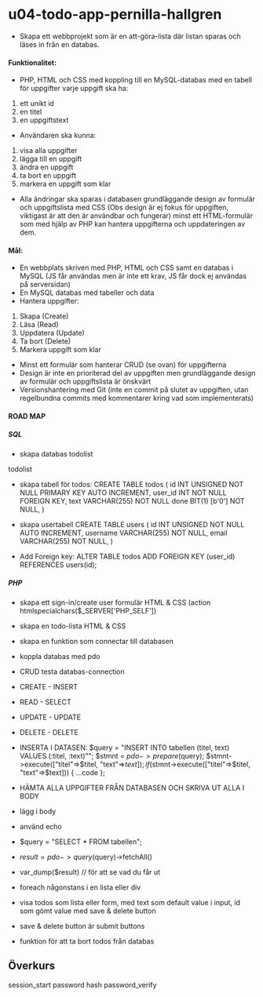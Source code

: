 # u04-todo-app-pernilla-hallgren

- Skapa ett webbprojekt som är en att-göra-lista där listan sparas och läses in från en databas. 


#### Funktionalitet:
- PHP, HTML och CSS med koppling till en MySQL-databas med en tabell för uppgifter varje uppgift ska ha: 
1. ett unikt id
2. en titel
3. en uppgiftstext

- Användaren ska kunna:
1. visa alla uppgifter
2. lägga till en uppgift
3. ändra en uppgift
4. ta bort en uppgift
5. markera en uppgift som klar

- Alla ändringar ska sparas i databasen grundläggande design av formulär och uppgiftslista med CSS (Obs design är ej fokus för uppgiften, viktigast är att den är användbar och fungerar) minst ett HTML-formulär som med hjälp av PHP kan hantera uppgifterna och uppdateringen av dem.


#### Mål:
- En webbplats skriven med PHP, HTML och CSS samt en databas i MySQL (JS får användas men är inte ett krav, JS får dock ej användas på serversidan)
- En MySQL databas med tabeller och data
- Hantera uppgifter:
1. Skapa (Create)
2. Läsa (Read)
3. Uppdatera (Update)
4. Ta bort (Delete)
5. Markera uppgift som klar

- Minst ett formulär som hanterar CRUD (se ovan) för uppgifterna
- Design är inte en prioriterad del av uppgiften men grundläggande design av formulär och uppgiftslista är önskvärt
- Versionshantering med Git (inte en commit på slutet av uppgiften, utan regelbundna commits med kommentarer kring vad som implementerats)

#### ROAD MAP

##### SQL
- skapa databas todolist

todolist

- skapa tabell för todos:
  CREATE TABLE todos (
  id INT UNSIGNED NOT NULL PRIMARY KEY AUTO INCREMENT, 
  user_id INT NOT NULL FOREIGN KEY,
  text VARCHAR(255) NOT NULL
  done BIT(1) [b'0'] NOT NULL,
)

- skapa usertabell
  CREATE TABLE users (
  id INT UNSIGNED NOT NULL AUTO INCREMENT, 
  username VARCHAR(255) NOT NULL,
  email VARCHAR(255) NOT NULL,
) 

- Add Foreign key:
ALTER TABLE todos ADD FOREIGN KEY (user_id) REFERENCES users(id);

##### PHP
- skapa ett sign-in/create user formulär HTML & CSS (action htmlspecialchars($_SERVER['PHP_SELF'])
- skapa en todo-lista HTML & CSS
- skapa en funktion som connectar till databasen
- koppla databas med pdo
- CRUD testa databas-connection 
- CREATE - INSERT
- READ - SELECT
- UPDATE - UPDATE
- DELETE - DELETE

- INSERTA I DATASEN:
$query = "INSERT INTO tabellen (titel, text) VALUES (:titel, :text)"";
$stmnt = $pdo->prepare($query);
$stmnt->execute(["titel"=>$titel, "text"=>$text]);
if ($stmnt->execute(["titel"=>$titel, "text"=>$text])) {
    ...code
};

- HÄMTA ALLA UPPGIFTER FRÅN DATABASEN OCH SKRIVA UT ALLA I BODY
- lägg i body
- använd echo
- $query = "SELECT * FROM tabellen";
- $result = pdo->query($query)->fetchAll()
- var_dump($result) // för att se vad du får ut
- foreach någonstans i en lista eller div
- visa todos som lista eller form, med text som default value i input, id som gömt value med save & delete button
- save & delete button är submit buttons
- funktion för att ta bort todos från databas

## Överkurs
session_start
password hash
password_verify

